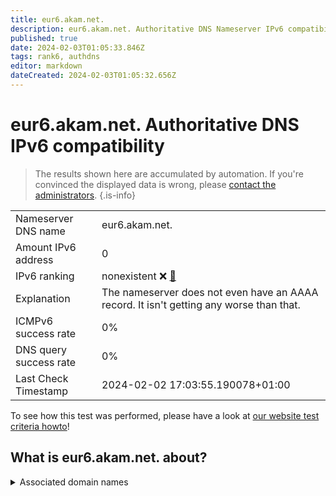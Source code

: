 ```yaml
---
title: eur6.akam.net.
description: eur6.akam.net. Authoritative DNS Nameserver IPv6 compatibility
published: true
date: 2024-02-03T01:05:33.846Z
tags: rank6, authdns
editor: markdown
dateCreated: 2024-02-03T01:05:32.656Z
---
```


# eur6.akam.net. Authoritative DNS IPv6 compatibility

> The results shown here are accumulated by automation. If you're convinced the displayed data is wrong, please [contact the administrators](/howto/chat). 
{.is-info}




|   |   |
| - | - |
| Nameserver DNS name | eur6.akam.net.
| Amount IPv6 address | 0
| IPv6 ranking | nonexistent :x: [🔗](/howto/ranking) |
| Explanation | The nameserver does not even have an AAAA record. It isn't getting any worse than that. |
| ICMPv6 success rate | 0%|
| DNS query success rate | 0% |
| Last Check Timestamp | 2024-02-02 17:03:55.190078+01:00 |

To see how this test was performed, please have a look at [our website test criteria howto](/howto/testcriteria/authdns)!


## What is eur6.akam.net. about?






<details>
<summary>Associated domain names</summary>

www.bmo.com

www.ing.com

</details>
